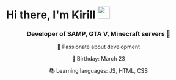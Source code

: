 <div style="padding-left: 20px;">
    <h1>Hi there, I'm Kirill <img src="https://github.com/blackcater/blackcater/raw/main/images/Hi.gif" height="32"/></h1>
    <h3 align="center">Developer of SAMP, GTA V, Minecraft servers 🌿</h3>
    <p align="center">🚀 Passionate about development</p>
    <p align="center">🎂 Birthday: March 23</p>
    <p align="center">📚 Learning languages: JS, HTML, CSS</p>
</div>
